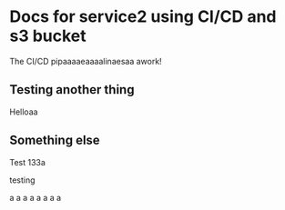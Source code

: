 # Docs for service2 using CI/CD and s3 bucket

The CI/CD pipaaaaeaaaalinaesaa awork!

## Testing another thing

Helloaa

## Something else

Test 133a

testing

a
a
a
a
a
a
a
a
